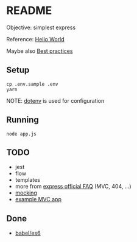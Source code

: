# README

Objective: simplest express

Reference: [Hello World](https://expressjs.com/en/starter/hello-world.html)

Maybe also [Best practices](https://github.com/Hilzu/node-best-practices)

## Setup

    cp .env.sample .env
    yarn

NOTE: [dotenv](https://github.com/motdotla/dotenv) is used for configuration

## Running

    node app.js

## TODO

* jest
* flow
* templates
* more from [express official FAQ](https://expressjs.com/en/starter/faq.html)  (MVC, 404, ...)
* [mocking](https://codewithhugo.com/express-request-response-mocking/)
* [example MVC app](https://dev.to/nedsoft/testing-nodejs-express-api-with-jest-and-supertest-1km6)

## Done

* [babel/es6](https://medium.com/javascript-in-plain-english/using-es6-for-your-backend-nodejs-application-running-on-express-using-babel-5503bded9842)
